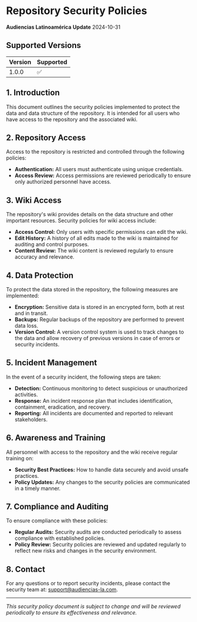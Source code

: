 # Repository Security Policies

**Audiencias Latinoamérica**
**Update** 2024-10-31

## Supported Versions

| Version | Supported          |
| ------- | ------------------ |
| 1.0.0   | :white_check_mark: |

## 1. Introduction
This document outlines the security policies implemented to protect the data and data structure of the repository. It is intended for all users who have access to the repository and the associated wiki.

## 2. Repository Access
Access to the repository is restricted and controlled through the following policies:
- **Authentication:** All users must authenticate using unique credentials.
- **Access Review:** Access permissions are reviewed periodically to ensure only authorized personnel have access.

## 3. Wiki Access
The repository's wiki provides details on the data structure and other important resources. Security policies for wiki access include:
- **Access Control:** Only users with specific permissions can edit the wiki.
- **Edit History:** A history of all edits made to the wiki is maintained for auditing and control purposes.
- **Content Review:** The wiki content is reviewed regularly to ensure accuracy and relevance.

## 4. Data Protection
To protect the data stored in the repository, the following measures are implemented:
- **Encryption:** Sensitive data is stored in an encrypted form, both at rest and in transit.
- **Backups:** Regular backups of the repository are performed to prevent data loss.
- **Version Control:** A version control system is used to track changes to the data and allow recovery of previous versions in case of errors or security incidents.

## 5. Incident Management
In the event of a security incident, the following steps are taken:
- **Detection:** Continuous monitoring to detect suspicious or unauthorized activities.
- **Response:** An incident response plan that includes identification, containment, eradication, and recovery.
- **Reporting:** All incidents are documented and reported to relevant stakeholders.

## 6. Awareness and Training
All personnel with access to the repository and the wiki receive regular training on:
- **Security Best Practices:** How to handle data securely and avoid unsafe practices.
- **Policy Updates:** Any changes to the security policies are communicated in a timely manner.

## 7. Compliance and Auditing
To ensure compliance with these policies:
- **Regular Audits:** Security audits are conducted periodically to assess compliance with established policies.
- **Policy Review:** Security policies are reviewed and updated regularly to reflect new risks and changes in the security environment.

## 8. Contact
For any questions or to report security incidents, please contact the security team at: [support@audiencias-la.com](mailto:support@audiencias-la.com).

---

*This security policy document is subject to change and will be reviewed periodically to ensure its effectiveness and relevance.*
